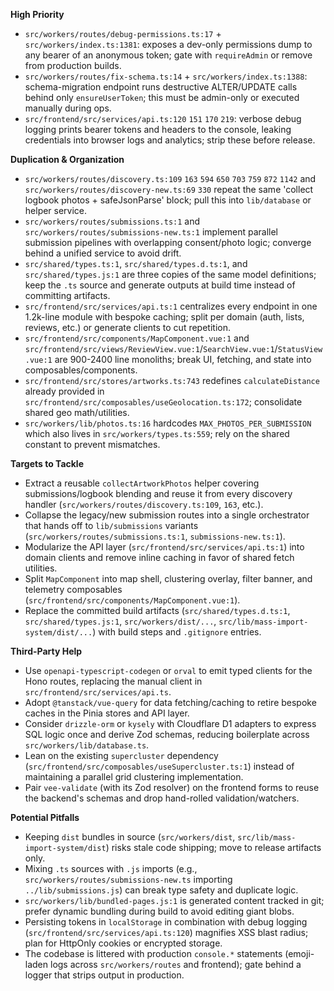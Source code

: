 **High Priority**
- `src/workers/routes/debug-permissions.ts:17` + `src/workers/index.ts:1381`: exposes a dev-only permissions dump to any bearer of an anonymous token; gate with `requireAdmin` or remove from production builds.
- `src/workers/routes/fix-schema.ts:14` + `src/workers/index.ts:1388`: schema-migration endpoint runs destructive ALTER/UPDATE calls behind only `ensureUserToken`; this must be admin-only or executed manually during ops.
- `src/frontend/src/services/api.ts:120` `151` `170` `219`: verbose debug logging prints bearer tokens and headers to the console, leaking credentials into browser logs and analytics; strip these before release.

**Duplication & Organization**
- `src/workers/routes/discovery.ts:109` `163` `594` `650` `703` `759` `872` `1142` and `src/workers/routes/discovery-new.ts:69` `330` repeat the same 'collect logbook photos + safeJsonParse' block; pull this into `lib/database` or helper service.
- `src/workers/routes/submissions.ts:1` and `src/workers/routes/submissions-new.ts:1` implement parallel submission pipelines with overlapping consent/photo logic; converge behind a unified service to avoid drift.
- `src/shared/types.ts:1`, `src/shared/types.d.ts:1`, and `src/shared/types.js:1` are three copies of the same model definitions; keep the `.ts` source and generate outputs at build time instead of committing artifacts.
- `src/frontend/src/services/api.ts:1` centralizes every endpoint in one 1.2k-line module with bespoke caching; split per domain (auth, lists, reviews, etc.) or generate clients to cut repetition.
- `src/frontend/src/components/MapComponent.vue:1` and `src/frontend/src/views/ReviewView.vue:1`/`SearchView.vue:1`/`StatusView.vue:1` are 900-2400 line monoliths; break UI, fetching, and state into composables/components.
- `src/frontend/src/stores/artworks.ts:743` redefines `calculateDistance` already provided in `src/frontend/src/composables/useGeolocation.ts:172`; consolidate shared geo math/utilities.
- `src/workers/lib/photos.ts:16` hardcodes `MAX_PHOTOS_PER_SUBMISSION` which also lives in `src/workers/types.ts:559`; rely on the shared constant to prevent mismatches.

**Targets to Tackle**
- Extract a reusable `collectArtworkPhotos` helper covering submissions/logbook blending and reuse it from every discovery handler (`src/workers/routes/discovery.ts:109`, `163`, etc.).
- Collapse the legacy/new submission routes into a single orchestrator that hands off to `lib/submissions` variants (`src/workers/routes/submissions.ts:1`, `submissions-new.ts:1`).
- Modularize the API layer (`src/frontend/src/services/api.ts:1`) into domain clients and remove inline caching in favor of shared fetch utilities.
- Split `MapComponent` into map shell, clustering overlay, filter banner, and telemetry composables (`src/frontend/src/components/MapComponent.vue:1`).
- Replace the committed build artifacts (`src/shared/types.d.ts:1`, `src/shared/types.js:1`, `src/workers/dist/...`, `src/lib/mass-import-system/dist/...`) with build steps and `.gitignore` entries.

**Third-Party Help**
- Use `openapi-typescript-codegen` or `orval` to emit typed clients for the Hono routes, replacing the manual client in `src/frontend/src/services/api.ts`.
- Adopt `@tanstack/vue-query` for data fetching/caching to retire bespoke caches in the Pinia stores and API layer.
- Consider `drizzle-orm` or `kysely` with Cloudflare D1 adapters to express SQL logic once and derive Zod schemas, reducing boilerplate across `src/workers/lib/database.ts`.
- Lean on the existing `supercluster` dependency (`src/frontend/src/composables/useSupercluster.ts:1`) instead of maintaining a parallel grid clustering implementation.
- Pair `vee-validate` (with its Zod resolver) on the frontend forms to reuse the backend's schemas and drop hand-rolled validation/watchers.

**Potential Pitfalls**
- Keeping `dist` bundles in source (`src/workers/dist`, `src/lib/mass-import-system/dist`) risks stale code shipping; move to release artifacts only.
- Mixing `.ts` sources with `.js` imports (e.g., `src/workers/routes/submissions-new.ts` importing `../lib/submissions.js`) can break type safety and duplicate logic.
- `src/workers/lib/bundled-pages.js:1` is generated content tracked in git; prefer dynamic bundling during build to avoid editing giant blobs.
- Persisting tokens in `localStorage` in combination with debug logging (`src/frontend/src/services/api.ts:120`) magnifies XSS blast radius; plan for HttpOnly cookies or encrypted storage.
- The codebase is littered with production `console.*` statements (emoji-laden logs across `src/workers/routes` and frontend); gate behind a logger that strips output in production.

